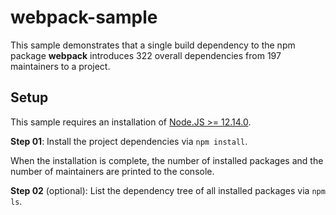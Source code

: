 # webpack-sample

This sample demonstrates that a single build dependency to the npm package **webpack**
introduces 322 overall dependencies from 197 maintainers to a project.

## Setup

This sample requires an installation of [Node.JS >= 12.14.0](https://nodejs.org/en/).

**Step 01**: Install the project dependencies via ``npm install``. 

When the installation is complete, the number of installed packages and the number
of maintainers are printed to the console.

**Step 02** (optional): List the dependency tree of all installed packages via ``npm ls``.
 
